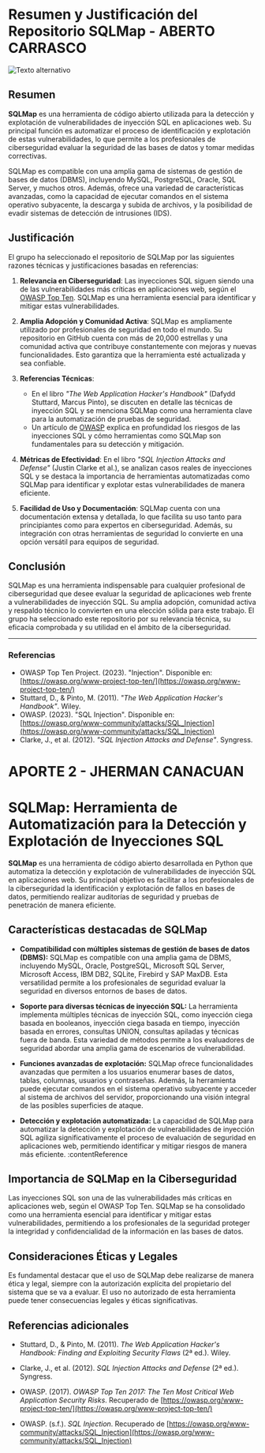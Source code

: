 # Resumen y Justificación del Repositorio SQLMap - ABERTO CARRASCO

![Texto alternativo](https://www.vaadata.com/blog/wp-content/uploads/2024/05/exploiting-sqli-with-sqlmap.png)

## Resumen

**SQLMap** es una herramienta de código abierto utilizada para la detección y explotación de vulnerabilidades de inyección SQL en aplicaciones web. Su principal función es automatizar el proceso de identificación y explotación de estas vulnerabilidades, lo que permite a los profesionales de ciberseguridad evaluar la seguridad de las bases de datos y tomar medidas correctivas.

SQLMap es compatible con una amplia gama de sistemas de gestión de bases de datos (DBMS), incluyendo MySQL, PostgreSQL, Oracle, SQL Server, y muchos otros. Además, ofrece una variedad de características avanzadas, como la capacidad de ejecutar comandos en el sistema operativo subyacente, la descarga y subida de archivos, y la posibilidad de evadir sistemas de detección de intrusiones (IDS).

## Justificación

El grupo ha seleccionado el repositorio de SQLMap por las siguientes razones técnicas y justificaciones basadas en referencias:

1. **Relevancia en Ciberseguridad**: Las inyecciones SQL siguen siendo una de las vulnerabilidades más críticas en aplicaciones web, según el [OWASP Top Ten](https://owasp.org/www-project-top-ten/). SQLMap es una herramienta esencial para identificar y mitigar estas vulnerabilidades.

2. **Amplia Adopción y Comunidad Activa**: SQLMap es ampliamente utilizado por profesionales de seguridad en todo el mundo. Su repositorio en GitHub cuenta con más de 20,000 estrellas y una comunidad activa que contribuye constantemente con mejoras y nuevas funcionalidades. Esto garantiza que la herramienta esté actualizada y sea confiable.

3. **Referencias Técnicas**: 
   - En el libro *"The Web Application Hacker's Handbook"* (Dafydd Stuttard, Marcus Pinto), se discuten en detalle las técnicas de inyección SQL y se menciona SQLMap como una herramienta clave para la automatización de pruebas de seguridad.
   - Un artículo de [OWASP](https://owasp.org/www-community/attacks/SQL_Injection) explica en profundidad los riesgos de las inyecciones SQL y cómo herramientas como SQLMap son fundamentales para su detección y mitigación.

4. **Métricas de Efectividad**: En el libro *"SQL Injection Attacks and Defense"* (Justin Clarke et al.), se analizan casos reales de inyecciones SQL y se destaca la importancia de herramientas automatizadas como SQLMap para identificar y explotar estas vulnerabilidades de manera eficiente.

5. **Facilidad de Uso y Documentación**: SQLMap cuenta con una documentación extensa y detallada, lo que facilita su uso tanto para principiantes como para expertos en ciberseguridad. Además, su integración con otras herramientas de seguridad lo convierte en una opción versátil para equipos de seguridad.

## Conclusión

SQLMap es una herramienta indispensable para cualquier profesional de ciberseguridad que desee evaluar la seguridad de aplicaciones web frente a vulnerabilidades de inyección SQL. Su amplia adopción, comunidad activa y respaldo técnico lo convierten en una elección sólida para este trabajo. El grupo ha seleccionado este repositorio por su relevancia técnica, su eficacia comprobada y su utilidad en el ámbito de la ciberseguridad.

---

### Referencias

- OWASP Top Ten Project. (2023). "Injection". Disponible en: [https://owasp.org/www-project-top-ten/](https://owasp.org/www-project-top-ten/)
- Stuttard, D., & Pinto, M. (2011). *"The Web Application Hacker's Handbook"*. Wiley.
- OWASP. (2023). "SQL Injection". Disponible en: [https://owasp.org/www-community/attacks/SQL_Injection](https://owasp.org/www-community/attacks/SQL_Injection)
- Clarke, J., et al. (2012). *"SQL Injection Attacks and Defense"*. Syngress.


# APORTE 2 - JHERMAN CANACUAN
# SQLMap: Herramienta de Automatización para la Detección y Explotación de Inyecciones SQL

**SQLMap** es una herramienta de código abierto desarrollada en Python que automatiza la detección y explotación de vulnerabilidades de inyección SQL en aplicaciones web. Su principal objetivo es facilitar a los profesionales de la ciberseguridad la identificación y explotación de fallos en bases de datos, permitiendo realizar auditorías de seguridad y pruebas de penetración de manera eficiente.

## Características destacadas de SQLMap

- **Compatibilidad con múltiples sistemas de gestión de bases de datos (DBMS):** SQLMap es compatible con una amplia gama de DBMS, incluyendo MySQL, Oracle, PostgreSQL, Microsoft SQL Server, Microsoft Access, IBM DB2, SQLite, Firebird y SAP MaxDB. Esta versatilidad permite a los profesionales de seguridad evaluar la seguridad en diversos entornos de bases de datos.

- **Soporte para diversas técnicas de inyección SQL:** La herramienta implementa múltiples técnicas de inyección SQL, como inyección ciega basada en booleanos, inyección ciega basada en tiempo, inyección basada en errores, consultas UNION, consultas apiladas y técnicas fuera de banda. Esta variedad de métodos permite a los evaluadores de seguridad abordar una amplia gama de escenarios de vulnerabilidad.

- **Funciones avanzadas de explotación:** SQLMap ofrece funcionalidades avanzadas que permiten a los usuarios enumerar bases de datos, tablas, columnas, usuarios y contraseñas. Además, la herramienta puede ejecutar comandos en el sistema operativo subyacente y acceder al sistema de archivos del servidor, proporcionando una visión integral de las posibles superficies de ataque.

- **Detección y explotación automatizada:** La capacidad de SQLMap para automatizar la detección y explotación de vulnerabilidades de inyección SQL agiliza significativamente el proceso de evaluación de seguridad en aplicaciones web, permitiendo identificar y mitigar riesgos de manera más eficiente. :contentReference

## Importancia de SQLMap en la Ciberseguridad

Las inyecciones SQL son una de las vulnerabilidades más críticas en aplicaciones web, según el OWASP Top Ten. SQLMap se ha consolidado como una herramienta esencial para identificar y mitigar estas vulnerabilidades, permitiendo a los profesionales de la seguridad proteger la integridad y confidencialidad de la información en las bases de datos.

## Consideraciones Éticas y Legales

Es fundamental destacar que el uso de SQLMap debe realizarse de manera ética y legal, siempre con la autorización explícita del propietario del sistema que se va a evaluar. El uso no autorizado de esta herramienta puede tener consecuencias legales y éticas significativas.

## Referencias adicionales

- Stuttard, D., & Pinto, M. (2011). *The Web Application Hacker's Handbook: Finding and Exploiting Security Flaws* (2ª ed.). Wiley.

- Clarke, J., et al. (2012). *SQL Injection Attacks and Defense* (2ª ed.). Syngress.

- OWASP. (2017). *OWASP Top Ten 2017: The Ten Most Critical Web Application Security Risks*. Recuperado de [https://owasp.org/www-project-top-ten/](https://owasp.org/www-project-top-ten/)

- OWASP. (s.f.). *SQL Injection*. Recuperado de [https://owasp.org/www-community/attacks/SQL_Injection](https://owasp.org/www-community/attacks/SQL_Injection)
